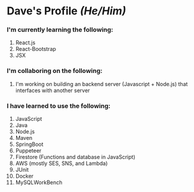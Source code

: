 # Dave's Profile *(He/Him)*

### I'm currently learning the following:
1. React.js
2. React-Bootstrap
3. JSX


### I'm collaboring on the following:
1. I'm working on building an backend server (Javascript + Node.js) that interfaces with another server

### I have learned to use the following:
1. JavaScript
2. Java
3. Node.js
4. Maven
5. SpringBoot
6. Puppeteer
7. Firestore (Functions and database in JavaScript)
8. AWS (mostly SES, SNS, and Lambda)
9. JUnit
10. Docker
11. MySQLWorkBench
